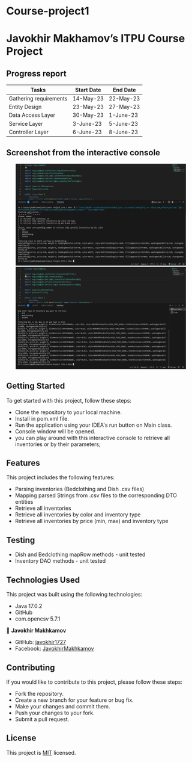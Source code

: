 # Course-project1

# Javokhir Makhamov’s ITPU Course Project

## Progress report

| Tasks                  | Start Date | End Date  |
|------------------------|------------|-----------|
| Gathering requirements | 14-May-23  | 22-May-23 |
| Entity Design          | 23-May-23  | 27-May-23 |
| Data Access Layer      | 30-May-23  | 1-June-23 |
| Service Layer          | 3-June-23  | 5-June-23 |
| Controller Layer       | 6-June-23  | 8-June-23 |

## Screenshot from the interactive console

<div style="display: flex; flex-wrap: wrap">
<div align="center">
  <img src="image/Console11.png?raw=true" width="90%" height="auto"/>
  <img src="image/Console22.png?raw=true" width="90%" height="auto"/>
</div>
</div>


## Getting Started
To get started with this project, follow these steps:

- Clone the repository to your local machine.
- Install in pom.xml file.
- Run the application using your IDEA's run button on Main class.
- Console window will be opened.
- you can play around with this interactive console to retrieve all inventories or by their parameters;

## Features
This project includes the following features:

- Parsing inventories (Bedclothing and Dish .csv files)
- Mapping parsed Strings from .csv files to the corresponding DTO entities
- Retrieve all inventories
- Retrieve all inventories by color and inventory type
- Retrieve all inventories by price (min, max) and inventory type

## Testing
- Dish and Bedclothing mapRow methods - unit tested
- Inventory DAO methods - unit tested

## Technologies Used
This project was built using the following technologies:

- Java 17.0.2
- GitHub
- com.opencsv 5.7.1

👤 **Javokhir Makhkamov**

- GitHub: [javokhir1727](https://github.com/javokhir1727)
- Facebook: [JavokhirMakhkamov](https://twitter.com/javokhir.makhkamov)


## Contributing
If you would like to contribute to this project, please follow these steps:

- Fork the repository.
- Create a new branch for your feature or bug fix.
- Make your changes and commit them.
- Push your changes to your fork.
- Submit a pull request.

## License
This project is [MIT](./MIT.md) licensed.
